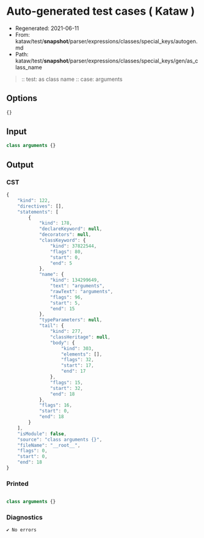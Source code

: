 # Auto-generated test cases ( Kataw )
- Regenerated: 2021-06-11
- From: kataw/test/__snapshot__/parser/expressions/classes/special_keys/autogen.md
- Path: kataw/test/__snapshot__/parser/expressions/classes/special_keys/gen/as_class_name
> :: test: as class name
> :: case: arguments
## Options

`````js
{}
`````
## Input

`````js
class arguments {}
`````
## Output

### CST

```javascript
{
    "kind": 122,
    "directives": [],
    "statements": [
        {
            "kind": 178,
            "declareKeyword": null,
            "decorators": null,
            "classKeyword": {
                "kind": 37822544,
                "flags": 80,
                "start": 0,
                "end": 5
            },
            "name": {
                "kind": 134299649,
                "text": "arguments",
                "rawText": "arguments",
                "flags": 96,
                "start": 5,
                "end": 15
            },
            "typeParameters": null,
            "tail": {
                "kind": 277,
                "classHeritage": null,
                "body": {
                    "kind": 303,
                    "elements": [],
                    "flags": 32,
                    "start": 17,
                    "end": 17
                },
                "flags": 15,
                "start": 32,
                "end": 18
            },
            "flags": 16,
            "start": 0,
            "end": 18
        }
    ],
    "isModule": false,
    "source": "class arguments {}",
    "fileName": "__root__",
    "flags": 0,
    "start": 0,
    "end": 18
}
```

### Printed

```javascript

class arguments {}
```

### Diagnostics

```javascript
✔ No errors
```

